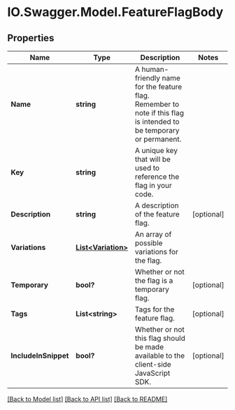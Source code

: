 # IO.Swagger.Model.FeatureFlagBody
## Properties

Name | Type | Description | Notes
------------ | ------------- | ------------- | -------------
**Name** | **string** | A human-friendly name for the feature flag. Remember to note if this flag is intended to be temporary or permanent. | 
**Key** | **string** | A unique key that will be used to reference the flag in your code. | 
**Description** | **string** | A description of the feature flag. | [optional] 
**Variations** | [**List&lt;Variation&gt;**](Variation.md) | An array of possible variations for the flag. | 
**Temporary** | **bool?** | Whether or not the flag is a temporary flag. | [optional] 
**Tags** | **List&lt;string&gt;** | Tags for the feature flag. | [optional] 
**IncludeInSnippet** | **bool?** | Whether or not this flag should be made available to the client-side JavaScript SDK. | [optional] 

[[Back to Model list]](../README.md#documentation-for-models) [[Back to API list]](../README.md#documentation-for-api-endpoints) [[Back to README]](../README.md)

